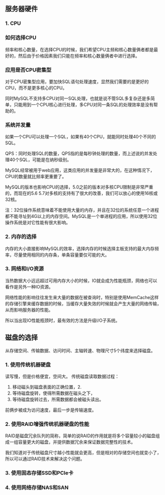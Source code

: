 ## 服务器硬件
### 1. CPU
### 如何选择CPU
频率和核心数量，在选择CPU的时候，我们希望CPU主频和核心数量俩者都是最好的，然后由于价格因素我们只能在频率和核心数量俩者中进行选择。

### 应用是否CPU密集型
对于CPU密集型应用，要加快SQL语句处理速度，显然我们需要的是更好的CPU，而不是更多核心的CPU。

同时MySQL不支持多CPU对同一SQL处理，也就是说不管SQL多复杂还是多简单，只能用到一个CPU核心进行处理，多CPU对同一条SQL的处理效率是没有帮助的。

### 系统并发量
如果一个CPU可以处理一个SQL，如果有40个CPU，就能同时处理40个不同的SQL。

QPS：同时处理SQL的数量，QPS指的是每秒钟处理的数量，而上述说的并发处理40个SQL，可能是在纳秒级别。

MySQL经常被用于web应用，这类应用的并发量是非常大的，在这种情况下，CPU的数量就比频率更重要了。

MySQL的版本也影响CPU的选择，5.0之前的版本对多核CPU限制是非常严重的，而现在的5.6 5.7对多核的支持有了很大的改善，我们可以放心的使用16核或32核。


注：32位操作系统意味着不能使用大量的内存，并且在32位的系统任意一个进程都不能寻址到4G以上的内存空间。MySQL是一个单进程的应用，所以使用32位操作系统是对它性能有很大影响。

### 2. 内存的选择
内存的大小直接影响MySQL的效率，选择内存的时候选择主板支持的最大内存频率，尽量使用相同的内存条，单条容量要仅可能的大。


### 3. 网络和I/O资源
当热数据大小远远超过可用内存大小的时候，IO就会成为性能瓶颈，网络也可以看作是另外一种IO资源。

网络性能的影响往往发生来大量的数据在被查询时，特别是使用MemCache这样的存储引擎来缓存数据的时候，当缓存大量失效的时候就会产生大量的网络传输，从而影响服务器的性能。

所以当出现IO性能瓶颈时，最有效的方法是升级I/O子系统。

## 磁盘的选择
从存储空间、传输数据、访问时间、主轴转速、物理尺寸5个纬度来选择磁盘。

### 1. 使用传统机器硬盘
读写慢，但是价格便宜，空间大。
传统磁盘读取数据过程：
1. 移动磁头到磁盘表面的正确位置，2. 
2. 等待磁盘旋转，使得所需数据在磁头之下，
3. 等待磁盘旋转过去，所需数据都会被磁头读出。

前俩步被成为访问速度，最后一步是传输速度。

### 2. 使用RAID增强传统机器硬盘的性能
RAID是磁盘冗余队列的简称，简单的说RAID的作用就是将多个容量较小的磁盘组成一组容量更大的磁盘，并提供数据冗余来保证数据完整性的技术。

我们知道对于传统磁盘尺寸越小性能就会更高，但是相对的存储空间也就变小了，所以可以通过RAID技术来解决这个问题。

### 3. 使用固态存储SSD和PCIe卡
### 4. 使用网络存储NAS和SAN



